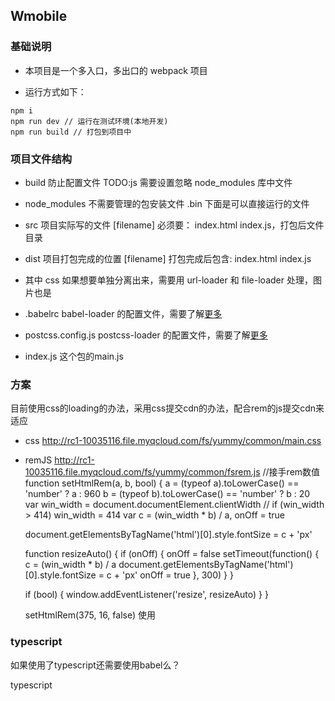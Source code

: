 ## Wmobile

### 基础说明

- 本项目是一个多入口，多出口的 webpack 项目

- 运行方式如下：

```
npm i
npm run dev // 运行在测试环境(本地开发)
npm run build // 打包到项目中
```

### 项目文件结构

- build
  防止配置文件
  TODO:js 需要设置忽略 node_modules 库中文件

- node_modules
  不需要管理的包安装文件
  .bin 下面是可以直接运行的文件

- src
  项目实际写的文件
  [filename]
  必须要： index.html index.js，打包后文件目录

- dist
  项目打包完成的位置
  [filename]
  打包完成后包含: index.html index.js

* 其中 css 如果想要单独分离出来，需要用 url-loader 和 file-loader 处理，图片也是

- .babelrc
  babel-loader 的配置文件，需要了解[更多](https://www.babeljs.cn/docs/usage/babelrc/)

- postcss.config.js
  postcss-loader 的配置文件，需要了解[更多](https://www.webpackjs.com/loaders/postcss-loader/#syntaxes)

- index.js
  这个包的main.js

### 方案

  目前使用css的loading的办法，采用css提交cdn的办法，配合rem的js提交cdn来适应
  - css
    http://rc1-10035116.file.myqcloud.com/fs/yummy/common/main.css

  - remJS
    http://rc1-10035116.file.myqcloud.com/fs/yummy/common/fsrem.js
    //接手rem数值
    function setHtmlRem(a, b, bool) {
      a = (typeof a).toLowerCase() == 'number' ? a : 960
      b = (typeof b).toLowerCase() == 'number' ? b : 20
      var win_width = document.documentElement.clientWidth
      // if (win_width > 414) win_width = 414
      var c = (win_width * b) / a,
        onOff = true

      document.getElementsByTagName('html')[0].style.fontSize = c + 'px'

      function resizeAuto() {
        if (onOff) {
          onOff = false
          setTimeout(function() {
            c = (win_width * b) / a
            document.getElementsByTagName('html')[0].style.fontSize = c + 'px'
            onOff = true
          }, 300)
        }
      }

      if (bool) {
        window.addEventListener('resize', resizeAuto)
      }
    }

    setHtmlRem(375, 16, false)
    使用


### typescript

如果使用了typescript还需要使用babel么？

typescript